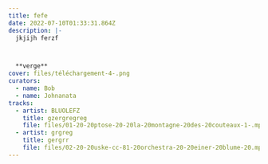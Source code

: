 ```yaml
---
title: fefe
date: 2022-07-10T01:33:31.864Z
description: |-
  jkjijh ferzf



  **verge**
cover: files/téléchargement-4-.png
curators:
  - name: Bob
  - name: Johnanata
tracks:
  - artist: BLUOLEFZ
    title: gzergregreg
    file: files/01-20-20ptose-20-20la-20montagne-20des-20couteaux-1-.mp3
  - artist: grgreg
    title: gergrr
    file: files/02-20-20uske-cc-81-20orchestra-20-20einer-20blume-20.mp3
---
```

